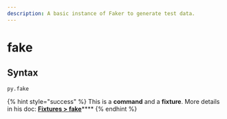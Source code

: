 ```yaml
---
description: A basic instance of Faker to generate test data.
---
```


# fake

## Syntax

```text
py.fake
```

{% hint style="success" %}
This is a **command** and a **fixture**. More details in his doc: [**Fixtures &gt; fake**](../fixtures/fake.md)\*\*\*\*
{% endhint %}



